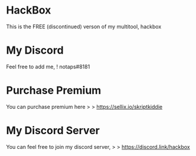 # HackBox
This is the FREE (discontinued) verson of my multitool, hackbox
# My Discord
Feel free to add me, ! notaps#8181
# Purchase Premium
You can purchase premium here > > https://sellix.io/skriptkiddie
# My Discord Server
You can feel free to join my discord server, > > https://discord.link/hackbox
